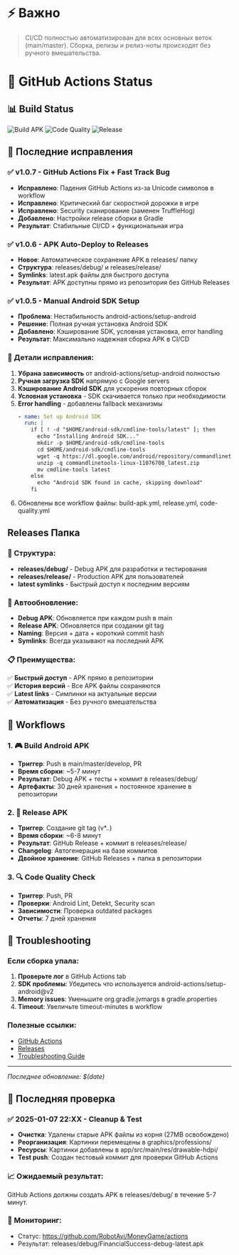 # ⚡️ Важно
> CI/CD полностью автоматизирован для всех основных веток (main/master). Сборка, релизы и релиз-ноты происходят без ручного вмешательства.

# 🎯 GitHub Actions Status

## 📊 Build Status

![Build APK](https://github.com/RobotAvi/MoneyGame/workflows/🎮%20Build%20Android%20APK/badge.svg)
![Code Quality](https://github.com/RobotAvi/MoneyGame/workflows/🔍%20Code%20Quality%20Check/badge.svg)
![Release](https://github.com/RobotAvi/MoneyGame/workflows/🚀%20Release%20APK/badge.svg)

## 🔧 Последние исправления

### ✅ v1.0.7 - GitHub Actions Fix + Fast Track Bug
- **Исправлено**: Падения GitHub Actions из-за Unicode символов в workflow
- **Исправлено**: Критический баг скоростной дорожки в игре
- **Исправлено**: Security сканирование (заменен TruffleHog)
- **Добавлено**: Настройки release сборки в Gradle
- **Результат**: Стабильные CI/CD + функциональная игра

### ✅ v1.0.6 - APK Auto-Deploy to Releases  
- **Новое**: Автоматическое сохранение APK в releases/ папку
- **Структура**: releases/debug/ и releases/release/ 
- **Symlinks**: latest.apk файлы для быстрого доступа
- **Результат**: APK доступны прямо из репозитория без GitHub Releases

### ✅ v1.0.5 - Manual Android SDK Setup  
- **Проблема**: Нестабильность android-actions/setup-android
- **Решение**: Полная ручная установка Android SDK
- **Добавлено**: Кэширование SDK, условная установка, error handling
- **Результат**: Максимально надежная сборка APK в CI/CD

### 📝 Детали исправления:
1. **Убрана зависимость** от android-actions/setup-android полностью
2. **Ручная загрузка SDK** напрямую с Google servers
3. **Кэширование Android SDK** для ускорения повторных сборок
4. **Условная установка** - SDK скачивается только при необходимости
5. **Error handling** - добавлены fallback механизмы
   ```yaml
   - name: Set up Android SDK
     run: |
       if [ ! -d "$HOME/android-sdk/cmdline-tools/latest" ]; then
         echo "Installing Android SDK..."
         mkdir -p $HOME/android-sdk/cmdline-tools
         cd $HOME/android-sdk/cmdline-tools
         wget -q https://dl.google.com/android/repository/commandlinetools-linux-11076708_latest.zip
         unzip -q commandlinetools-linux-11076708_latest.zip
         mv cmdline-tools latest
       else
         echo "Android SDK found in cache, skipping download"
       fi
   ```
6. Обновлены все workflow файлы: build-apk.yml, release.yml, code-quality.yml

## Releases Папка

### 📁 Структура:
- **releases/debug/** - Debug APK для разработки и тестирования
- **releases/release/** - Production APK для пользователей  
- **latest symlinks** - Быстрый доступ к последним версиям

### 🔄 Автообновление:
- **Debug APK**: Обновляется при каждом push в main
- **Release APK**: Обновляется при создании git tag
- **Naming**: Версия + дата + короткий commit hash
- **Symlinks**: Всегда указывают на последний APK

### 📋 Преимущества:
✅ **Быстрый доступ** - APK прямо в репозитории  
✅ **История версий** - Все APK файлы сохраняются  
✅ **Latest links** - Симлинки на актуальные версии  
✅ **Автоматизация** - Без ручного вмешательства  

## 🚀 Workflows

### 1. 🎮 Build Android APK
- **Триггер**: Push в main/master/develop, PR
- **Время сборки**: ~5-7 минут
- **Результат**: Debug APK + тесты + коммит в releases/debug/
- **Артефакты**: 30 дней хранения + постоянное хранение в репозитории

### 2. 🚀 Release APK  
- **Триггер**: Создание git tag (v*.*.*)
- **Время сборки**: ~6-8 минут
- **Результат**: GitHub Release + коммит в releases/release/
- **Changelog**: Автогенерация на базе коммитов
- **Двойное хранение**: GitHub Releases + папка в репозитории

### 3. 🔍 Code Quality Check
- **Триггер**: Push, PR
- **Проверки**: Android Lint, Detekt, Security scan
- **Зависимости**: Проверка outdated packages
- **Отчеты**: 7 дней хранения

## 🐛 Troubleshooting

### Если сборка упала:
1. **Проверьте лог** в GitHub Actions tab
2. **SDK проблемы**: Убедитесь что используется android-actions/setup-android@v2
3. **Memory issues**: Уменьшите org.gradle.jvmargs в gradle.properties
4. **Timeout**: Увеличьте timeout-minutes в workflow

### Полезные ссылки:
- [GitHub Actions](https://github.com/RobotAvi/MoneyGame/actions)
- [Releases](https://github.com/RobotAvi/MoneyGame/releases)
- [Troubleshooting Guide](GITHUB_ACTIONS_GUIDE.md)

---
*Последнее обновление: $(date)*
## 🧪 Последняя проверка

### ✅ 2025-01-07 22:XX - Cleanup & Test
- **Очистка**: Удалены старые APK файлы из корня (27MB освобождено)
- **Реорганизация**: Картинки перемещены в graphics/professions/
- **Ресурсы**: Картинки добавлены в app/src/main/res/drawable-hdpi/
- **Test push**: Создан тестовый коммит для проверки GitHub Actions

### 📈 Ожидаемый результат:
GitHub Actions должны создать APK в releases/debug/ в течение 5-7 минут.

### 🔗 Мониторинг:
- Статус: https://github.com/RobotAvi/MoneyGame/actions
- Результат: releases/debug/FinancialSuccess-debug-latest.apk

